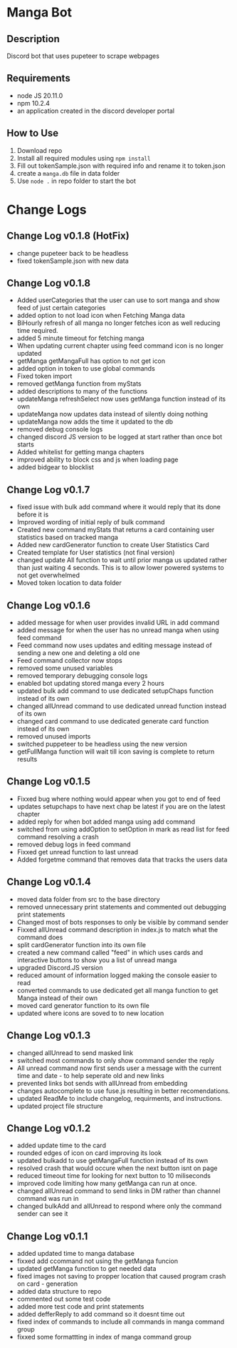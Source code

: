 # **Manga Bot**
## Description
Discord bot that uses pupeteer to scrape webpages

## Requirements
- node JS 20.11.0
- npm 10.2.4
- an application created in the discord developer portal


## How to Use
1. Download repo
2. Install all required modules using `npm install`
3. Fill out tokenSample.json with required info and rename it to token.json
4. create a `manga.db` file in data folder
5. Use `node .` in repo folder to start the bot

# **Change Logs**

## Change Log v0.1.8 (HotFix)
- change pupeteer back to be headless
- fixed tokenSample.json with new data

## Change Log v0.1.8
- Added userCategories that the user can use to sort manga and show feed of just certain categories
- added option to not load icon when Fetching Manga data
- BiHourly refresh of all manga no longer fetches icon as well reducing time required. 
- added 5 minute timeout for fetching manga
- When updating current chapter using feed command icon is no longer updated
- getManga getMangaFull has option to not get icon
- added option in token to use global commands
- Fixed token import
- removed getManga function from myStats
- added descriptions to many of the functions
- updateManga refreshSelect now uses getManga function instead of its own
- updateManga now updates data instead of silently doing nothing
- updateManga now adds the time it updated to the db
- removed debug console logs
- changed discord JS version to be logged at start rather than once bot starts
- Added whitelist for getting manga chapters
- improved ability to block css and js when loading page
- added bidgear to blocklist



## Change Log v0.1.7
- fixed issue with bulk add command where it would reply that its done before it is
- Improved wording of initial reply of bulk command
- Created new command myStats that returns a card containing user statistics based on tracked manga
- Added new cardGenerator function to create User Statistics Card
- Created template for User statistics (not final version)
- changed update All function to wait until prior manga us updated rather than just waiting 4 seconds. This is to allow lower powered systems to not get overwhelmed 
- Moved token location to data folder


## Change Log v0.1.6
- added message for when user provides invalid URL in add command
- added message for when the user has no unread manga when using feed command
- Feed command now uses updates and editing message instead of sending a new one and deleting a old one
- Feed command collector now stops
- removed some unused variables
- removed temporary debugging console logs
- enabled bot updating stored manga every 2 hours
- updated bulk add command to use dedicated setupChaps function instead of its own
- changed allUnread command to use dedicated unread function instead of its own
- changed card command to use dedicated generate card function instead of its own
- removed unused imports
- switched puppeteer to be headless using the new version
- getFullManga function will wait till icon saving is complete to return results 

## Change Log v0.1.5
 
- Fixxed bug where nothing would appear when you got to end of feed
- updates setupchaps to have next chap be latest if you are on the latest chapter
- added reply for when bot added manga using add command
- switched from using addOption to setOption in mark as read list for feed command resolving a crash
- removed debug logs in feed command
- Fixxed get unread function to last unread
- Added forgetme command that removes data that tracks the users data

## Change Log v0.1.4

- moved data folder from src to the base directory
- removed unnecessary print statements and commented out debugging print statements
- Changed most of bots responses to only be visible by command sender
- Fixxed allUnread command description in index.js to match what the command does
- split cardGenerator function into its own file
- created a new command called "feed" in which uses cards and interactive buttons to show you a list of unread manga
- upgraded Discord.JS version
- reduced amount of information logged making the console easier to read
-  converted commands to use dedicated get all manga function to get Manga instead of their own
- moved card generator function to its own file
- updated where icons are soved to to new location

## Change Log v0.1.3

- changed allUnread to send masked link
- switched most commands to only show command sender the reply
- All unread command now first sends user a message with the current time and date - to help seperate old and new links
- prevented links bot sends with allUnread from embedding
- changes autocomplete to use fuse.js resulting in better recomendations. 
- updated ReadMe to include changelog, requirments, and instructions. 
- updated project file structure

## Change Log v0.1.2

- added update time to the card
- rounded edges of icon on card improving its look
- updated bulkadd to use getMangaFull function instead of its own
- resolved crash that would occure when the next button isnt on page
- reduced timeout time for looking for next button to 10 miliseconds
- improved code limiting how many getManga can run at once. 
- changed allUnread command to send links in DM rather than channel command was run in
- changed bulkAdd and allUnread to respond where only the command sender can see it

## Change Log v0.1.1

- added updated time to manga database
- fixxed add ccommand not using the getManga funcion
- updated getManga function to get needed data
- fixed images not saving to propper location that caused program crash on card - generation
- added data structure to repo
- commented out some test code
- added more test code and print statements
- added defferReply to add command so it doesnt time out
- fixed index of commands to include all commands in manga command group
- fixxed some formattting in index of manga command group
